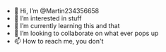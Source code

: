 - 👋 Hi, I’m @Martin234356658
- 👀 I’m interested in stuff
- 🌱 I’m currently learning this and that
- 💞️ I’m looking to collaborate on what ever pops up
- 📫 How to reach me, you don't

<!---
Martin234356658/Martin234356658 is a ✨ special ✨ repository because its `README.md` (this file) appears on your GitHub profile.
You can click the Preview link to take a look at your changes.
--->
